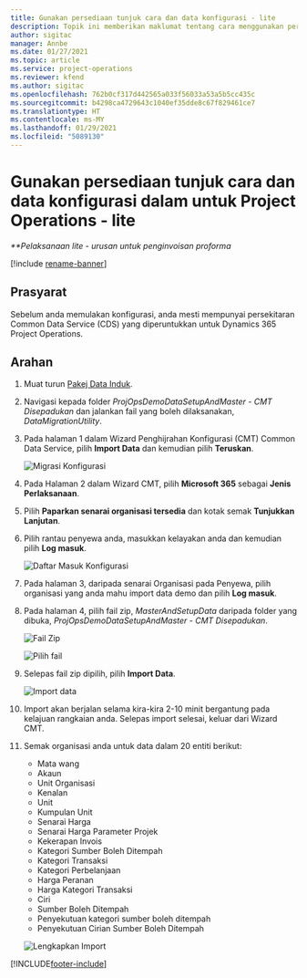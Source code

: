 ```yaml
---
title: Gunakan persediaan tunjuk cara dan data konfigurasi - lite
description: Topik ini memberikan maklumat tentang cara menggunakan persediaan demo dan data konfigurasi untuk Project Operations.
author: sigitac
manager: Annbe
ms.date: 01/27/2021
ms.topic: article
ms.service: project-operations
ms.reviewer: kfend
ms.author: sigitac
ms.openlocfilehash: 762b0cf317d442565a033f56033a53a5b5cc435c
ms.sourcegitcommit: b4298ca4729643c1040ef35dde8c67f829461ce7
ms.translationtype: HT
ms.contentlocale: ms-MY
ms.lasthandoff: 01/29/2021
ms.locfileid: "5089130"
---
```

# <a name="apply-demo-setup-and-configuration-data-for-project-operations---lite"></a>Gunakan persediaan tunjuk cara dan data konfigurasi dalam untuk Project Operations - lite 

_**Pelaksanaan lite - urusan untuk penginvoisan proforma_

[!include [rename-banner](~/includes/cc-data-platform-banner.md)]

## <a name="prerequisites"></a>Prasyarat

Sebelum anda memulakan konfigurasi, anda mesti mempunyai persekitaran Common Data Service (CDS) yang diperuntukkan untuk Dynamics 365 Project Operations.


## <a name="instructions"></a>Arahan

1. Muat turun [Pakej Data Induk](https://download.microsoft.com/download/3/4/1/341bf279-a64f-4baa-af31-ce624859b518/ProjOpsSampleSetupData%20-%20CE%20only%20CMT.zip). 
2. Navigasi kepada folder *ProjOpsDemoDataSetupAndMaster - CMT Disepadukan* dan jalankan fail yang boleh dilaksanakan, *DataMigrationUtility*.
3. Pada halaman 1 dalam Wizard Penghijrahan Konfigurasi (CMT) Common Data Service, pilih **Import Data** dan kemudian pilih **Teruskan**.

    ![Migrasi Konfigurasi](./media/1ConfigurationMigration.png)

4. Pada Halaman 2 dalam Wizard CMT, pilih **Microsoft 365** sebagai **Jenis Perlaksanaan**.
5. Pilih **Paparkan senarai organisasi tersedia** dan kotak semak **Tunjukkan Lanjutan**.
6. Pilih rantau penyewa anda, masukkan kelayakan anda dan kemudian pilih **Log masuk**.

   ![Daftar Masuk Konfigurasi](./media/2ConfigurationSignin.png)

7. Pada halaman 3, daripada senarai Organisasi pada Penyewa, pilih organisasi yang anda mahu import data demo dan pilih **Log masuk**.
8. Pada halaman 4, pilih fail zip, *MasterAndSetupData* daripada folder yang dibuka, *ProjOpsDemoDataSetupAndMaster - CMT Disepadukan*.

   ![Fail Zip](./media/3ZipFile.png)

   ![Pilih fail](./media/4SelectAFile.png)

9. Selepas fail zip dipilih, pilih **Import Data**.

   ![Import data](./media/5ImportData.png)

10. Import akan berjalan selama kira-kira 2-10 minit bergantung pada kelajuan rangkaian anda. Selepas import selesai, keluar dari Wizard CMT. 
11. Semak organisasi anda untuk data dalam 20 entiti berikut:

    -   Mata wang
    -   Akaun
    -   Unit Organisasi
    -   Kenalan
    -   Unit
    -   Kumpulan Unit
    -   Senarai Harga
    -   Senarai Harga Parameter Projek 
    -   Kekerapan Invois
    -   Kategori Sumber Boleh Ditempah
    -   Kategori Transaksi
    -   Kategori Perbelanjaan
    -   Harga Peranan
    -   Harga Kategori Transaksi
    -   Ciri
    -   Sumber Boleh Ditempah
    -   Penyekutuan kategori sumber boleh ditempah
    -   Penyekutuan Cirian Sumber Boleh Ditempah

    ![Lengkapkan Import](./media/6CompleteImport.png)


[!INCLUDE[footer-include](../includes/footer-banner.md)]